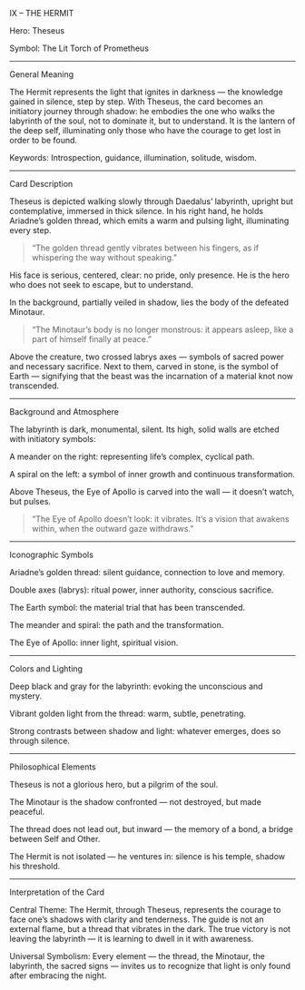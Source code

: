 IX – THE HERMIT

Hero: Theseus

Symbol: The Lit Torch of Prometheus


---

General Meaning

The Hermit represents the light that ignites in darkness — the knowledge gained in silence, step by step.
With Theseus, the card becomes an initiatory journey through shadow: he embodies the one who walks the labyrinth of the soul, not to dominate it, but to understand.
It is the lantern of the deep self, illuminating only those who have the courage to get lost in order to be found.

Keywords: Introspection, guidance, illumination, solitude, wisdom.


---

Card Description

Theseus is depicted walking slowly through Daedalus’ labyrinth, upright but contemplative, immersed in thick silence.
In his right hand, he holds Ariadne’s golden thread, which emits a warm and pulsing light, illuminating every step.

> “The golden thread gently vibrates between his fingers, as if whispering the way without speaking.”



His face is serious, centered, clear: no pride, only presence.
He is the hero who does not seek to escape, but to understand.

In the background, partially veiled in shadow, lies the body of the defeated Minotaur.

> “The Minotaur’s body is no longer monstrous: it appears asleep, like a part of himself finally at peace.”



Above the creature, two crossed labrys axes — symbols of sacred power and necessary sacrifice.
Next to them, carved in stone, is the symbol of Earth — signifying that the beast was the incarnation of a material knot now transcended.


---

Background and Atmosphere

The labyrinth is dark, monumental, silent.
Its high, solid walls are etched with initiatory symbols:

A meander on the right: representing life’s complex, cyclical path.

A spiral on the left: a symbol of inner growth and continuous transformation.

Above Theseus, the Eye of Apollo is carved into the wall — it doesn’t watch, but pulses.


> “The Eye of Apollo doesn’t look: it vibrates. It’s a vision that awakens within, when the outward gaze withdraws.”




---

Iconographic Symbols

Ariadne’s golden thread: silent guidance, connection to love and memory.

Double axes (labrys): ritual power, inner authority, conscious sacrifice.

The Earth symbol: the material trial that has been transcended.

The meander and spiral: the path and the transformation.

The Eye of Apollo: inner light, spiritual vision.



---

Colors and Lighting

Deep black and gray for the labyrinth: evoking the unconscious and mystery.

Vibrant golden light from the thread: warm, subtle, penetrating.

Strong contrasts between shadow and light: whatever emerges, does so through silence.



---

Philosophical Elements

Theseus is not a glorious hero, but a pilgrim of the soul.

The Minotaur is the shadow confronted — not destroyed, but made peaceful.

The thread does not lead out, but inward — the memory of a bond, a bridge between Self and Other.

The Hermit is not isolated — he ventures in: silence is his temple, shadow his threshold.



---

Interpretation of the Card

Central Theme:
The Hermit, through Theseus, represents the courage to face one’s shadows with clarity and tenderness.
The guide is not an external flame, but a thread that vibrates in the dark.
The true victory is not leaving the labyrinth — it is learning to dwell in it with awareness.

Universal Symbolism:
Every element — the thread, the Minotaur, the labyrinth, the sacred signs — invites us to recognize that light is only found after embracing the night.
